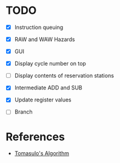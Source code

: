 # TODO

- [x] Instruction queuing
- [x] RAW and WAW Hazards
- [x] GUI
- [x] Display cycle number on top
- [ ] Display contents of reservation stations
- [x] Intermediate ADD and SUB
- [x] Update register values
- [ ] Branch


# References

- [Tomasulo's Algorithm](https://youtu.be/zS9ngvUQPNM?si=Lw0w9rYK_mcVl_oT)